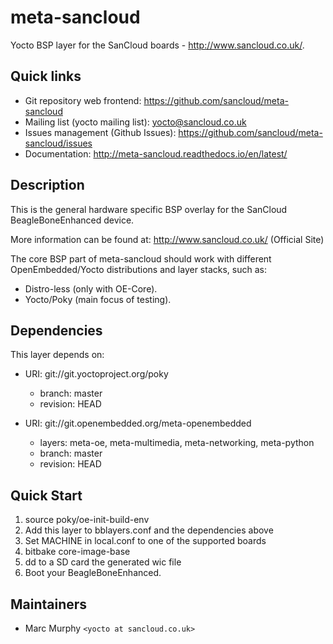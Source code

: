 # meta-sancloud

Yocto BSP layer for the SanCloud boards - <http://www.sancloud.co.uk/>.

## Quick links

* Git repository web frontend:
  <https://github.com/sancloud/meta-sancloud>
* Mailing list (yocto mailing list): <yocto@sancloud.co.uk>
* Issues management (Github Issues):
  <https://github.com/sancloud/meta-sancloud/issues>
* Documentation: <http://meta-sancloud.readthedocs.io/en/latest/>

## Description

This is the general hardware specific BSP overlay for the SanCloud BeagleBoneEnhanced device.

More information can be found at: <http://www.sancloud.co.uk/> (Official Site)

The core BSP part of meta-sancloud should work with different
OpenEmbedded/Yocto distributions and layer stacks, such as:

* Distro-less (only with OE-Core).
* Yocto/Poky (main focus of testing).

## Dependencies

This layer depends on:

* URI: git://git.yoctoproject.org/poky
  * branch: master
  * revision: HEAD

* URI: git://git.openembedded.org/meta-openembedded
  * layers: meta-oe, meta-multimedia, meta-networking, meta-python
  * branch: master
  * revision: HEAD

## Quick Start

1. source poky/oe-init-build-env
2. Add this layer to bblayers.conf and the dependencies above
3. Set MACHINE in local.conf to one of the supported boards
4. bitbake core-image-base
5. dd to a SD card the generated wic file
6. Boot your BeagleBoneEnhanced.

## Maintainers

* Marc Murphy `<yocto at sancloud.co.uk>`